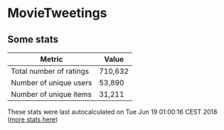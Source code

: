 # MovieTweetings
## Some stats

Metric | Value
--- | ---
Total number of ratings                 | 710,632
Number of unique users                  | 53,890
Number of unique items                  | 31,211
These stats were last autocalculated on Tue Jun 19 01:00:16 CEST 2018  ([more stats here](./stats.md))

